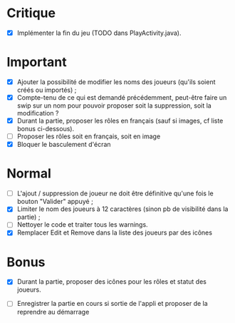 # Critique
- [x] Implémenter la fin du jeu (TODO dans PlayActivity.java).

# Important
- [x] Ajouter la possibilité de modifier les noms des joueurs (qu'ils soient créés ou importés) ;
- [x] Compte-tenu de ce qui est demandé précédemment, peut-être faire un swip sur un nom pour pouvoir proposer soit la suppression, soit la modification ?
- [x] Durant la partie, proposer les rôles en français (sauf si images, cf liste bonus ci-dessous).
- [ ] Proposer les rôles soit en français, soit en image
- [x] Bloquer le basculement d'écran

# Normal
- [ ] L'ajout / suppression de joueur ne doit être définitive qu'une fois le bouton "Valider" appuyé ;
- [x] Limiter le nom des joueurs à 12 caractères (sinon pb de visibilité dans la partie) ;
- [ ] Nettoyer le code et traiter tous les warnings.
- [x] Remplacer Edit et Remove dans la liste des joueurs par des icônes

# Bonus
- [x] Durant la partie, proposer des icônes pour les rôles et statut des joueurs.
- [ ] Enregistrer la partie en cours si sortie de l'appli et proposer de la reprendre au démarrage

